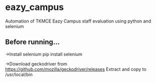# eazy_campus
Automation of TKMCE Eazy Campus staff evaluation using python and selenium


## Before running...
->Install selenium
  pip install selenium

->Download geckodriver from https://github.com/mozilla/geckodriver/releases 
Extract and copy to /usr/local/bin
